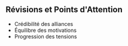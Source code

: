 ## Révisions et Points d'Attention
- Crédibilité des alliances
- Équilibre des motivations
- Progression des tensions
